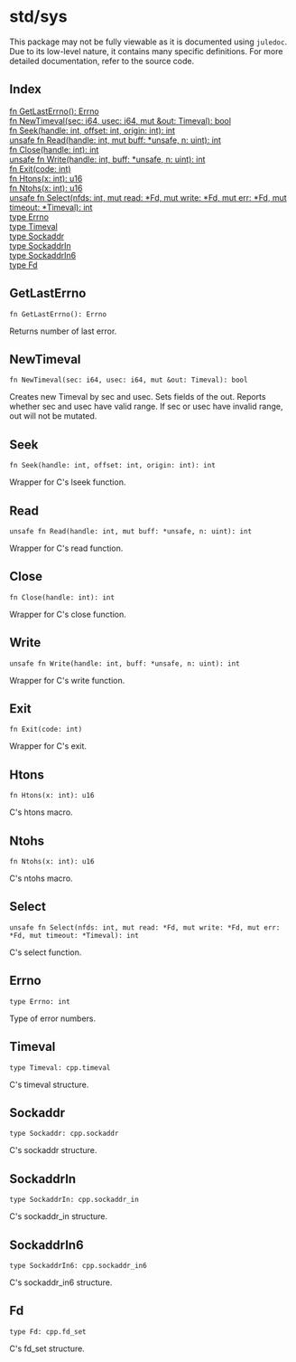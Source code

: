 # std/sys

This package may not be fully viewable as it is documented using `juledoc`. Due to its low-level nature, it contains many specific definitions. For more detailed documentation, refer to the source code.

## Index

[fn GetLastErrno(): Errno](#getlasterrno)\
[fn NewTimeval(sec: i64, usec: i64, mut &amp;out: Timeval): bool](#newtimeval)\
[fn Seek(handle: int, offset: int, origin: int): int](#seek)\
[unsafe fn Read(handle: int, mut buff: \*unsafe, n: uint): int](#read)\
[fn Close(handle: int): int](#close)\
[unsafe fn Write(handle: int, buff: \*unsafe, n: uint): int](#write)\
[fn Exit(code: int)](#exit)\
[fn Htons(x: int): u16](#htons)\
[fn Ntohs(x: int): u16](#ntohs)\
[unsafe fn Select(nfds: int, mut read: \*Fd, mut write: \*Fd, mut err: \*Fd, mut timeout: \*Timeval): int](#select)\
[type Errno](#errno)\
[type Timeval](#timeval)\
[type Sockaddr](#sockaddr)\
[type SockaddrIn](#sockaddrin)\
[type SockaddrIn6](#sockaddrin6)\
[type Fd](#fd)



## GetLastErrno
```jule
fn GetLastErrno(): Errno
```
Returns number of last error.

## NewTimeval
```jule
fn NewTimeval(sec: i64, usec: i64, mut &out: Timeval): bool
```
Creates new Timeval by sec and usec. Sets fields of the out. Reports whether sec and usec have valid range. If sec or usec have invalid range, out will not be mutated.

## Seek
```jule
fn Seek(handle: int, offset: int, origin: int): int
```
Wrapper for C&#39;s lseek function.

## Read
```jule
unsafe fn Read(handle: int, mut buff: *unsafe, n: uint): int
```
Wrapper for C&#39;s read function.

## Close
```jule
fn Close(handle: int): int
```
Wrapper for C&#39;s close function.

## Write
```jule
unsafe fn Write(handle: int, buff: *unsafe, n: uint): int
```
Wrapper for C&#39;s write function.

## Exit
```jule
fn Exit(code: int)
```
Wrapper for C&#39;s exit.

## Htons
```jule
fn Htons(x: int): u16
```
C&#39;s htons macro.

## Ntohs
```jule
fn Ntohs(x: int): u16
```
C&#39;s ntohs macro.

## Select
```jule
unsafe fn Select(nfds: int, mut read: *Fd, mut write: *Fd, mut err: *Fd, mut timeout: *Timeval): int
```
C&#39;s select function.

## Errno
```jule
type Errno: int
```
Type of error numbers.

## Timeval
```jule
type Timeval: cpp.timeval
```
C&#39;s timeval structure.

## Sockaddr
```jule
type Sockaddr: cpp.sockaddr
```
C&#39;s sockaddr structure.

## SockaddrIn
```jule
type SockaddrIn: cpp.sockaddr_in
```
C&#39;s sockaddr\_in structure.

## SockaddrIn6
```jule
type SockaddrIn6: cpp.sockaddr_in6
```
C&#39;s sockaddr\_in6 structure.

## Fd
```jule
type Fd: cpp.fd_set
```
C&#39;s fd\_set structure.